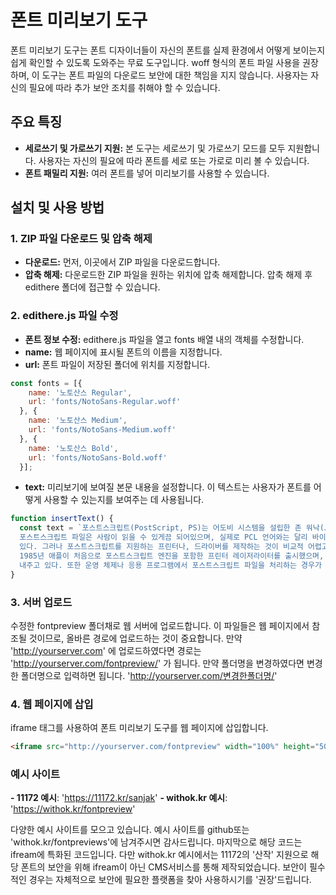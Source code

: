 # 폰트 미리보기 도구
폰트 미리보기 도구는 폰트 디자이너들이 자신의 폰트를 실제 환경에서 어떻게 보이는지 쉽게 확인할 수 있도록 도와주는 무료 도구입니다. woff 형식의 폰트 파일 사용을 권장하며, 이 도구는 폰트 파일의 다운로드 보안에 대한 책임을 지지 않습니다. 사용자는 자신의 필요에 따라 추가 보안 조치를 취해야 할 수 있습니다.


## 주요 특징
- **세로쓰기 및 가로쓰기 지원:** 본 도구는 세로쓰기 및 가로쓰기 모드를 모두 지원합니다. 사용자는 자신의 필요에 따라 폰트를 세로 또는 가로로 미리 볼 수 있습니다.
- **폰트 패밀리 지원:** 여러 폰트를 넣어 미리보기를 사용할 수 있습니다.


## 설치 및 사용 방법
### 1. ZIP 파일 다운로드 및 압축 해제
- **다운로드:** 먼저, 이곳에서 ZIP 파일을 다운로드합니다.
- **압축 해제:** 다운로드한 ZIP 파일을 원하는 위치에 압축 해제합니다. 압축 해제 후 edithere 폴더에 접근할 수 있습니다.

### 2. edithere.js 파일 수정
- **폰트 정보 수정:** edithere.js 파일을 열고 fonts 배열 내의 객체를 수정합니다.
- **name:** 웹 페이지에 표시될 폰트의 이름을 지정합니다.
- **url:** 폰트 파일이 저장된 폴더에 위치를 지정합니다.
```javascript
const fonts = [{
    name: '노토산스 Regular',
    url: 'fonts/NotoSans-Regular.woff'
  }, {
    name: '노토산스 Medium',
    url: 'fonts/NotoSans-Medium.woff'
  }, {
    name: '노토산스 Bold',
    url: 'fonts/NotoSans-Bold.woff'
  }];
```

- **text:** 미리보기에 보여질 본문 내용을 설정합니다. 이 텍스트는 사용자가 폰트를 어떻게 사용할 수 있는지를 보여주는 데 사용됩니다.
```javascript
function insertText() {
  const text = `포스트스크립트(PostScript, PS)는 어도비 시스템을 설립한 존 워낙(John Warnock)과 찰스 게시케(Charlse Geschke)가 만든 페이지 기술 언어의 일종이다. 스크립트라는 말 그대로
  포스트스크립트 파일은 사람이 읽을 수 있게끔 되어있으며, 실제로 PCL 언어와는 달리 바이너리화되어있지 않아서 텍스트편집기 등에서 ISOLatin1 언어 포맷으로 읽을 수 있고, 또한 장치에 독립적일 수도
  있다. 그러나 포스트스크립트를 지원하는 프린터나, 드라이버를 제작하는 것이 비교적 어렵고, 또한 프린터 내부적으로 해석과정을 거친 후에 바이너리화를 해야 하기 때문에 프린터 내부 프로세싱이 많이 요구된다.
  1985년 애플이 처음으로 포스트스크립트 엔진을 포함한 프린터 레이저라이터를 출시했으며, 이로부터 탁상 출판의 혁명이 시작되었다. 한때는 그래픽 처리의 사실상 표준이었으나 최근에는 PDF에게 점점 그 자리를
  내주고 있다. 또한 운영 체제나 응용 프로그램에서 포스트스크립트 파일을 처리하는 경우가 많기 때문에, 프린터에 포스트스크립트 엔진을 포함하는 경우도 줄고 있다.`;
}
```


### 3. 서버 업로드
수정한 fontpreview 폴더채로 웹 서버에 업로드합니다. 이 파일들은 웹 페이지에서 참조될 것이므로, 올바른 경로에 업로드하는 것이 중요합니다.
만약 'http://yourserver.com' 에 업로드하였다면 경로는 'http://yourserver.com/fontpreview/' 가 됩니다. 만약 폴더명을 변경하였다면 변경한 폴더명으로 입력하면 됩니다. 'http://yourserver.com/변경한폴더명/'


### 4. 웹 페이지에 삽입
iframe 태그를 사용하여 폰트 미리보기 도구를 웹 페이지에 삽입합니다.
```html
<iframe src="http://yourserver.com/fontpreview" width="100%" height="500px"></iframe>
```


### 예시 사이트
**- 11172 예시**: 'https://11172.kr/sanjak'
**- withok.kr 예시**: 'https://withok.kr/fontpreview'

다양한 예시 사이트를 모으고 있습니다. 예시 사이트를 github또는 'withok.kr/fontpreviews'에 남겨주시면 감사드립니다. 마지막으로 해당 코드는 ifream에 특화된 코드입니다. 다만 withok.kr 예시에서는 11172의 '산작' 지원으로 해당 폰트의 보안을 위해 ifream이 아닌 CMS서비스를 통해 제작되었습니다. 보안이 필수적인 경우는 자체적으로 보안에 필요한 플랫폼을 찾아 사용하시기를 '권장'드립니다.
